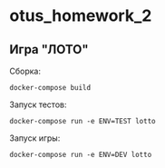 # otus_homework_2
## Игра "ЛОТО"

Сборка:

    docker-compose build

Запуск тестов:

    docker-compose run -e ENV=TEST lotto

Запуск игры: 

    docker-compose run -e ENV=DEV lotto
